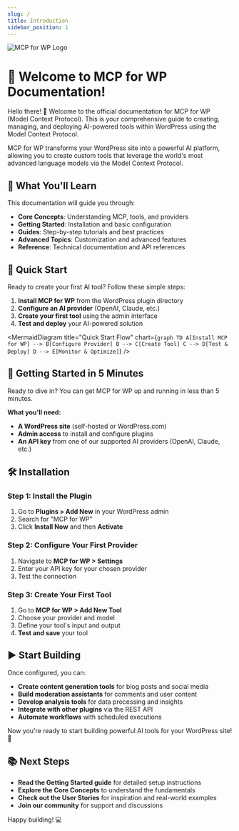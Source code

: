 ```yaml
---
slug: /
title: Introduction
sidebar_position: 1
---
```


<div style={{ textAlign: 'center', marginBottom: '2rem' }}>
  <img src="/img/logo.png" alt="MCP for WP Logo" style={{ maxWidth: '300px', height: 'auto' }} />
</div>

# 🚀 Welcome to MCP for WP Documentation!

Hello there! 👋 Welcome to the official documentation for MCP for WP (Model Context Protocol). This is your comprehensive guide to creating, managing, and deploying AI-powered tools within WordPress using the Model Context Protocol.

MCP for WP transforms your WordPress site into a powerful AI platform, allowing you to create custom tools that leverage the world's most advanced language models via the Model Context Protocol.

## <strong>🎯 What You'll Learn</strong>

This documentation will guide you through:

- **Core Concepts**: Understanding MCP, tools, and providers
- **Getting Started**: Installation and basic configuration
- **Guides**: Step-by-step tutorials and best practices
- **Advanced Topics**: Customization and advanced features
- **Reference**: Technical documentation and API references

## <strong>🚀 Quick Start</strong>

Ready to create your first AI tool? Follow these simple steps:

1. **Install MCP for WP** from the WordPress plugin directory
2. **Configure an AI provider** (OpenAI, Claude, etc.)
3. **Create your first tool** using the admin interface
4. **Test and deploy** your AI-powered solution

<MermaidDiagram
  title="Quick Start Flow"
  chart={`
graph TD
    A[Install MCP for WP] --> B[Configure Provider]
    B --> C[Create Tool]
    C --> D[Test & Deploy]
    D --> E[Monitor & Optimize]
  `}
/>

## <strong>🏁 Getting Started in 5 Minutes</strong>

Ready to dive in? You can get MCP for WP up and running in less than 5 minutes.

**What you'll need:**
- **A WordPress site** (self-hosted or WordPress.com)
- **Admin access** to install and configure plugins
- **An API key** from one of our supported AI providers (OpenAI, Claude, etc.)

## <strong>🛠️ Installation</strong>

### Step 1: Install the Plugin
1. Go to **Plugins > Add New** in your WordPress admin
2. Search for "MCP for WP"
3. Click **Install Now** and then **Activate**

### Step 2: Configure Your First Provider
1. Navigate to **MCP for WP > Settings**
2. Enter your API key for your chosen provider
3. Test the connection

### Step 3: Create Your First Tool
1. Go to **MCP for WP > Add New Tool**
2. Choose your provider and model
3. Define your tool's input and output
4. **Test and save** your tool

## <strong>▶️ Start Building</strong>

Once configured, you can:
- **Create content generation tools** for blog posts and social media
- **Build moderation assistants** for comments and user content
- **Develop analysis tools** for data processing and insights
- **Integrate with other plugins** via the REST API
- **Automate workflows** with scheduled executions

Now you're ready to start building powerful AI tools for your WordPress site! 🚀

## <strong>📚 Next Steps</strong>

- **Read the Getting Started guide** for detailed setup instructions
- **Explore the Core Concepts** to understand the fundamentals
- **Check out the User Stories** for inspiration and real-world examples
- **Join our community** for support and discussions

Happy building! 💻
